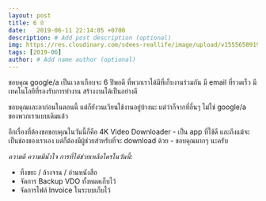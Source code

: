 ```yaml
---
layout: post
title: 6 ปี
date:   2019-06-11 22:14:05 +0700
description: # Add post description (optional)
img: https://res.cloudinary.com/sdees-reallife/image/upload/v1555658919/sample_feature_img.png # Add image post (optional)
tags: [2019-06]
author: # Add name author (optional)
---
```


ขอบคุณ google/a เป็นเวลาเกือบจะ 6 ปีพอดี ที่พวกเราได้มีที่เก็บงานร่วมกัน มี email ที่รวดเร็ว มีเทคโนโลยีที่รองรับการทำงาน สร้างงานได้เป็นอย่างดี

ขอบคุณและลาก่อนในตอนนี้ แต่ก็ยังวนเวียนใช้งานอยู่บ้างนะ แต่ว่าก็จากที่อื่นๆ ไม่ใช่ google/a ของพวกเราแบบเดิมแล้ว

อีกเรื่องที่ต้องขอขอบคุณในวันนี้ก็คือ 4K Video Downloader - เป็น app ที่ใช้ดี และถึงแม้จะเป็นช่องของเราเอง แต่ก็ต้องมีผู้ช่วยสำหรับที่จะ download ด้วย - ขอบคุณมากๆ นะครับ <i class="fa fa-child" style="color:plum"></i>

*ความดี ความมีน้ำใจ การที่ได้ช่วยเหลือใครในวันนี้*:
- ทิ้งขยะ / ล้างจาน / อ่านหนังสือ
- จัดการ Backup VDO ทั้งหมดเก็บไว้
- จัดการไฟล์ Invoice ในระบบเก็บไว้
